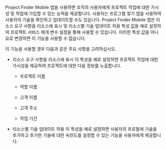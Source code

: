Project Finder Mobile 앱을 사용하면 조직의 사용자에게 프로젝트 작업에 대한 가시성 및 작업에 가입할 수 있는 능력을 제공합니다. 사용자는 프로그램 찾기 앱을 사용하여 사용자의 기술을 확인하고 업데이트할 수도 있습니다. Project Finder Mobile 앱은 리소스 요구 사항을 리소스에 표시 및 리소스별 기술 업데이트 허용 특성 값을 예로 설정하여 프로젝트 서비스 매개 변수 설정을 통해 사용할 수 있습니다. 이러한 특성 값을 아니요로 변경하면 이 기능을 사용할 수 없습니다.  
  
 이 기능을 사용할 경우 다음과 같은 주요 사항을 고려하십시오.  
  
-   리소스 요구 사항을 리소스에 표시 이 특성을 예로 설정하면 프로젝트 작업에 대한 가시성을 제공하여 프로젝트에 대한 다음 정보를 노출합니다.  
  
    -   프로젝트 이름  
  
    -   역할 이름  
  
    -   고객 이름  
  
    -   고객 주소  
  
    -   작업 기간  
  
-   리소스별 기술 업데이트 허용 이 특성을 예로 설정하면 사용자의 프로필에 기술을 추가하고 추가한 기술에 대한 숙련도를 설정할 수 있는 기능을 사용자에게 제공합니다.